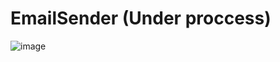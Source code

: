 # EmailSender (Under proccess)

![image](https://user-images.githubusercontent.com/43953894/148462754-3850dc14-ed10-4cdb-8de8-c4db5703e788.png)

